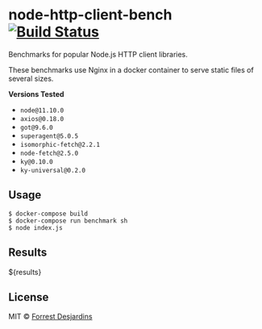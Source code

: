 # node-http-client-bench [![Build Status][travis-image]][travis-url]

Benchmarks for popular Node.js HTTP client libraries.

These benchmarks use Nginx in a docker container to serve static files of several sizes.

**Versions Tested**

- `node@11.10.0`
- `axios@0.18.0`
- `got@9.6.0`
- `superagent@5.0.5`
- `isomorphic-fetch@2.2.1`
- `node-fetch@2.5.0`
- `ky@0.10.0`
- `ky-universal@0.2.0`

## Usage

```
$ docker-compose build
$ docker-compose run benchmark sh
$ node index.js
```

## Results

\${results}

## License

MIT © [Forrest Desjardins](https://github.com/fdesjardins)

[travis-url]: https://travis-ci.org/fdesjardins/node-http-client-bench
[travis-image]: https://img.shields.io/travis/fdesjardins/node-http-client-bench.svg?style=flat
